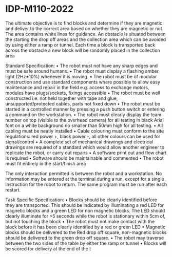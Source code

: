 # IDP-M110-2022

The ultimate objective is to find blocks and determine if they are magnetic and deliver to the correct area based on
whether they are magnetic or not. The area contains white lines for guidance. An obstacle is situated between the
starting the drop off areas and the collection area which can be avoided by using either a ramp or tunnel. Each time
a block is transported back across the obstacle a new block will be randomly placed in the collection area


Standard Specification:
• The robot must not have any sharp edges and must be safe around humans.
• The robot must display a flashing amber light (2Hz±10%) whenever it is moving.
• The robot must be of modular construction and use standard components where possible to allow easy
maintenance and repair in the field e.g. access to exchange motors, modules have plugs/sockets, fixings
accessible
• The robot must be well constructed i.e. not held together with tape and glue, unsupported/protected cables,
parts not fixed down
• The robot must be started in a controlled manner by pressing a push button switch or entering a command
on the workstation.
• The robot must clearly display the team number on top (visible to the overhead camera) for all testing in
black Arial font on a white background no smaller than 50mm high for all testing.
• All cabling must be neatly installed
• Cable colouring must conform to the site regulations: red power +, black power -, all other colours can be
used for signal/control
• A complete set of mechanical drawings and electrical drawings are required of a standard which would allow
another engineer to replicate the robot, or carry out repairs
• A software print out and flow chart is required
• Software should be maintainable and commented
• The robot must fit entirely in the start/finish area

The only interaction permitted is between the robot and a workstation. No information may be entered at the
terminal during a run, except for a single instruction for the robot to return. The same program must be run
after each restart.


Task Specific Specification:
• Blocks should be clearly identified before they are transported. This should be indicated by illuminating a red
LED for magnetic blocks and a green LED for non magnetic blocks. The LED should clearly illuminate for >5
seconds while the robot is stationary within 5cm of, but not touching the block
• The robot must not make contact with the block before it has been clearly identified by a red or green LED
• Magnetic blocks should be delivered to the Red drop off square, non-magnetic blocks should be delivered to
the green drop off square.
• The robot may traverse between the two sides of the table by either the ramp or tunnel
• Blocks will be scored for delivery at the end of the t
